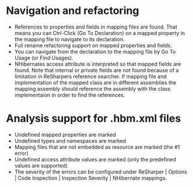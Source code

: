 # Navigation and refactoring #
  * References to properties and fields in mapping files are found. That means you can Ctrl-Click (Go To Declaration) on a mapped property in the mapping file to navigate to its declaration.
  * Full rename refactoring support on mapped properties and fields.
  * You can navigate from the declaration to the mapping file by Go To Usage (or Find Usages).
  * NHibernates access attribute is interpreted so that mapped fields are found. Note that internal or private fields are not found because of a limitation in ReSharpers reference searcher. If mapping file and implementation of the mapped class are in different assemblies the mapping assembly should reference the assembly with the class implementaion in order to find the references.

# Analysis support for .hbm.xml files #
  * Undefined mapped properties are marked
  * Undefined types and namespaces are marked
  * Mapping files that are not embedded as resource are marked (the #1 error)
  * Undefined access attribute values are marked (only the predefined values are supported)
  * The severity of the errors can be configured under ReSharper | Options | Code Inspection | Inspection Severity | NHibernate mappings.